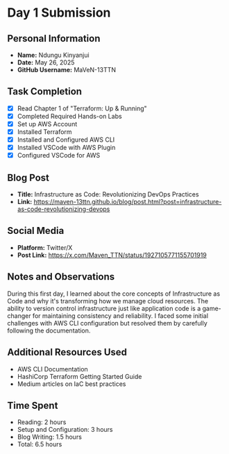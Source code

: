 # Day 1 Submission

## Personal Information
- **Name:** Ndungu Kinyanjui
- **Date:** May 26, 2025
- **GitHub Username:** MaVeN-13TTN

## Task Completion
- [x] Read Chapter 1 of "Terraform: Up & Running"
- [x] Completed Required Hands-on Labs
- [x] Set up AWS Account
- [x] Installed Terraform
- [x] Installed and Configured AWS CLI
- [x] Installed VSCode with AWS Plugin
- [x] Configured VSCode for AWS

## Blog Post
- **Title:** Infrastructure as Code: Revolutionizing DevOps Practices
- **Link:** https://maven-13ttn.github.io/blog/post.html?post=infrastructure-as-code-revolutionizing-devops

## Social Media
- **Platform:** Twitter/X
- **Post Link:** https://x.com/Maven_TTN/status/1927105771155701919

## Notes and Observations
During this first day, I learned about the core concepts of Infrastructure as Code and why it's transforming how we manage cloud resources. The ability to version control infrastructure just like application code is a game-changer for maintaining consistency and reliability. I faced some initial challenges with AWS CLI configuration but resolved them by carefully following the documentation.

## Additional Resources Used
- AWS CLI Documentation
- HashiCorp Terraform Getting Started Guide
- Medium articles on IaC best practices

## Time Spent
- Reading: 2 hours
- Setup and Configuration: 3 hours
- Blog Writing: 1.5 hours
- Total: 6.5 hours

